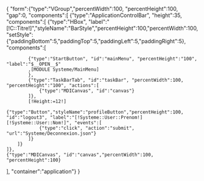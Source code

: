{
"form":{"type":"VGroup","percentWidth":100, "percentHeight":100, "gap":0,
"components":[
	{"type":"ApplicationControlBar", "height":35,
	"components":[
		{"type":"HBox", "label":"[!C::Titre!]","styleName":"BarStyle","percentHeight":100,"percentWidth":100,"setStyle":{"paddingBottom":5,"paddingTop":5,"paddingLeft":5,"paddingRight":5},
		"components":[
	
			{"type":"StartButton", "id":"mainMenu", "percentHeight":"100", "label":"$__OPEN__$"
			,[MODULE Systeme/MainMenu]
			},
			{"type":"TaskBarTab", "id":"taskBar", "percentWidth":100, "percentHeight":"100", "actions":[
				{"type":"MDICanvas", "id":"canvas"}
			]},
			[!Height:=12!]
			{"type":"Button","styleName":"profileButton","percentHeight":100, "id":"logout3", "label":"[!Systeme::User::Prenom!] [!Systeme::User::Nom!]", "events":[
				{"type":"click", "action":"submit", "url":"Systeme/Deconnexion.json"}
			]}
		]}
	]},
	{"type":"MDICanvas", "id":"canvas","percentWidth":100, "percentHeight":100}
],
"container":"application"}
}


